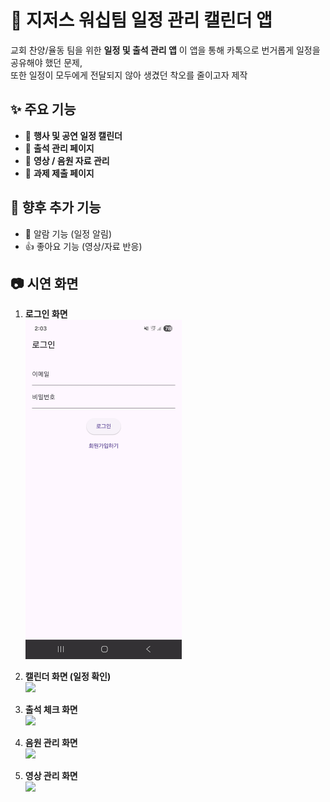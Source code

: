# 📅 지저스 워십팀 일정 관리 캘린더 앱

교회 찬양/율동 팀을 위한 **일정 및 출석 관리 앱** 
이 앱을 통해 카톡으로 번거롭게 일정을 공유해야 했던 문제,  
또한 일정이 모두에게 전달되지 않아 생겼던 착오를 줄이고자 제작

## ✨ 주요 기능
- 📆 **행사 및 공연 일정 캘린더**  
- 👥 **출석 관리 페이지**  
- 🎥 **영상 / 음원 자료 관리**  
- 📝 **과제 제출 페이지**  

## 🚀 향후 추가 기능
- 🔔 알람 기능 (일정 알림)  
- 👍 좋아요 기능 (영상/자료 반응)  


## 📷 시연 화면

1. **로그인 화면**  
   <img src="jesus_worship_calendar_app/images/login.jpg" width="250"/>

2. **캘린더 화면 (일정 확인)**  
   <img src="images/calendar1.jpg" width="250"/>

3. **출석 체크 화면**  
   <img src="images/attendance.jpg" width="250"/>

4. **음원 관리 화면**  
   <img src="images/audio.jpg" width="250"/>

5. **영상 관리 화면**  
   <img src="images/video.jpg" width="250"/>


